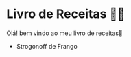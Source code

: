 # Livro de Receitas :woman_cook:

Olá! bem vindo ao meu livro de receitas:wave:

- Strogonoff de Frango

